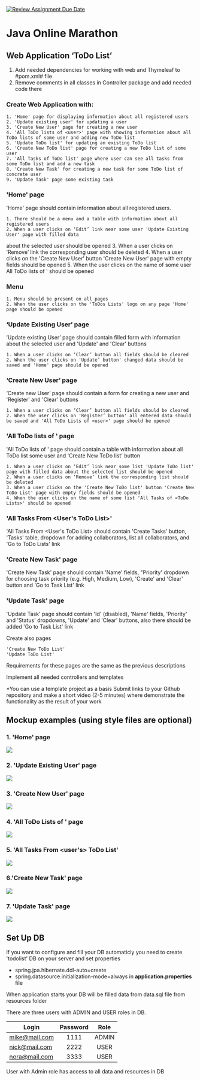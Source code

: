 [![Review Assignment Due Date](https://classroom.github.com/assets/deadline-readme-button-24ddc0f5d75046c5622901739e7c5dd533143b0c8e959d652212380cedb1ea36.svg)](https://classroom.github.com/a/HaMtc_ZA)
# Java Online Marathon
## Web Application ‘ToDo List’
1. Add needed dependencies for working with web and Thymeleaf to #pom.xml# file
2. Remove comments in all classes in Controller package and add needed code there

### Create Web Application with:

    1. 'Home' page for displaying information about all registered users
    2. 'Update existing user' for updating a user
    3. 'Create New User' page for creating a new user
    4. 'All ToDo lists of <user>' page with showing information about all ToDo lists of some user and adding new ToDo list
    5. 'Update ToDo list' for updating an existing ToDo list
    6. 'Create New ToDo list' page for creating a new ToDo list of some user
    7. 'All Tasks of ToDo list' page where user can see all tasks from some ToDo list and add a new task
    8. 'Create New Task' for creating a new task for some ToDo list of concrete user
    9. 'Update Task' page some existing task

### 'Home' page
'Home' page should contain information about all registered users.

    1. There should be a menu and a table with information about all registered users
    2. When a user clicks on ‘Edit’ link near some user 'Update Existing User' page with filled data 
about the selected user should be opened
    3. When a user clicks on ‘Remove’ link the corresponding user should be deleted
    4. When a user clicks on the 'Create New User' button 'Create New User' page with empty fields should be opened
    5. When the user clicks on the name of some user All ToDo lists of <user>' should be opened

### Menu

    1. Menu should be present on all pages
    2. When the user clicks on the 'ToDos Lists' logo on any page 'Home' page should be opened

### ‘Update Existing User’ page
‘Update existing User’ page should contain filled form with information about the selected user and 'Update' and 'Clear' buttons

    1. When a user clicks on ‘Clear’ button all fields should be cleared
    2. When the user clicks on 'Update’ button' changed data should be saved and 'Home' page should be opened 

### ‘Create New User’ page
‘Create new User’ page should contain a form for creating a new user and 'Register' and 'Clear' buttons

    1. When a user clicks on ‘Clear’ button all fields should be cleared
    2. When the user clicks on 'Register’ button' all entered data should be saved and 'All ToDo Lists of <user>' page should be opened 

### 'All ToDo lists of <user>' page
'All ToDo lists of <user>' page should contain a table with information about all ToDo list some user and 'Create New ToDo list' button

    1. When a user clicks on ‘Edit’ link near some list 'Update ToDo list' page with filled data about the selected list should be opened
    2. When a user clicks on ‘Remove’ link the corresponding list should be deleted
    3. When a user clicks on the 'Create New ToDo list' button 'Create New ToDo List' page with empty fields should be opened
    4. When the user clicks on the name of some list 'All Tasks of <ToDo Lists>' should be opened

### 'All Tasks From <User's ToDo List>'
'All Tasks From <User's ToDo List> should contain 'Create Tasks' button, 'Tasks' table, dropdown for adding collaborators, list all collaborators, and 'Go to ToDo Lists' link

### 'Create New Task' page
'Create New Task' page should contain 'Name' fields, "Priority' dropdown for choosing task priority (e.g. High, Medium, Low), 'Create' and 'Clear' button and 'Go to Task List' link

### 'Update Task' page
'Update Task' page should contain 'Id' (disabled), 'Name' fields, 'Priority' and 'Status' dropdowns, 'Update' and 'Clear' buttons, also there should be added 'Go to Task List' link

Create also pages

    'Create New ToDo List'
    'Update ToDo List' 

Requirements for these pages are the same as the previous descriptions

Implement all needed controllers and templates

*You can use a template project as a basis
Submit links to your Github repository and make a short video (2-5 minutes) where demonstrate the functionality as the result of your work

## Mockup examples (using style files are optional)

### 1. 'Home' page
![](Mockups/Home.PNG)

### 2. 'Update Existing User' page
![](Mockups/UpdateUser.PNG)

### 3. 'Create New User' page
![](Mockups/Create%20User.PNG)

### 4. 'All ToDo Lists of <User>' page
![](Mockups/All%20ToDo%20Lists.PNG)

### 5. 'All Tasks From <user's> ToDo List'
![](Mockups/All%20Tasks%20from%20ToDo%20List.PNG)

### 6.'Create New Task' page
![](Mockups/Create%20New%20Task.PNG)

### 7. 'Update Task' page
![](Mockups/Update%20Task.PNG)


## Set Up DB
If you want to configure and fill your DB automaticly you need to create 'todolist' DB on your server and set properties 
- spring.jpa.hibernate.ddl-auto=create
- spring.datasource.initialization-mode=always
in **application.properties** file

When application starts your DB will be filled data from data.sql file from resources folder

There are three users with ADMIN and USER roles in DB.

| Login         | Password | Role  |
| ------------- |:--------:|:-----:|
| mike@mail.com | 1111     | ADMIN |
| nick@mail.com | 2222     | USER  |
| nora@mail.com | 3333     | USER  |

User with Admin role has access to all data and resources in DB
